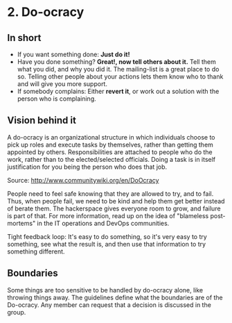# 2. Do-ocracy

## In short

* If you want something done: **Just do it!**
* Have you done something? **Great!, now tell others about it.** Tell them what you did, and why you did it. The mailing-list is a great place to do so. Telling other people about your actions lets them know who to thank and will give you more support.
* If somebody complains: Either **revert it**, or work out a solution with the person who is complaining.

## Vision behind it

A do-ocracy is an organizational structure in which individuals choose to pick up roles and execute tasks by themselves, rather than getting them appointed by others.
Responsibilities are attached to people who do the work, rather than to the elected/selected officials.
Doing a task is in itself justification for you being the person who does that job.

Source: http://www.communitywiki.org/en/DoOcracy



People need to feel safe knowing that they are allowed to try, and to fail. Thus, when people fail, we need to be kind and help them get better instead of berate them. The hackerspace gives everyone room to grow, and failure is part of that. For more information, read up on the idea of "blameless post-mortems" in the IT operations and DevOps communities.


Tight feedback loop: It's easy to do something, so it's very easy to try something, see what the result is, and then use that information to try something different.

## Boundaries

Some things are too sensitive to be handled by do-ocracy alone, like throwing things away. The guidelines define what the boundaries are of the Do-ocracy. Any member can request that a decision is discussed in the group.
